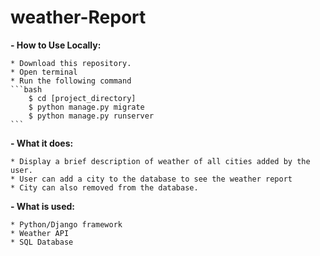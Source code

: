 # weather-Report

**- How to Use Locally:**

    * Download this repository.
    * Open terminal
    * Run the following command
    ```bash
        $ cd [project_directory]
        $ python manage.py migrate
        $ python manage.py runserver
    ```

**- What it does:**

    * Display a brief description of weather of all cities added by the user.
    * User can add a city to the database to see the weather report
    * City can also removed from the database.


**- What is used:**

    * Python/Django framework
    * Weather API
    * SQL Database
